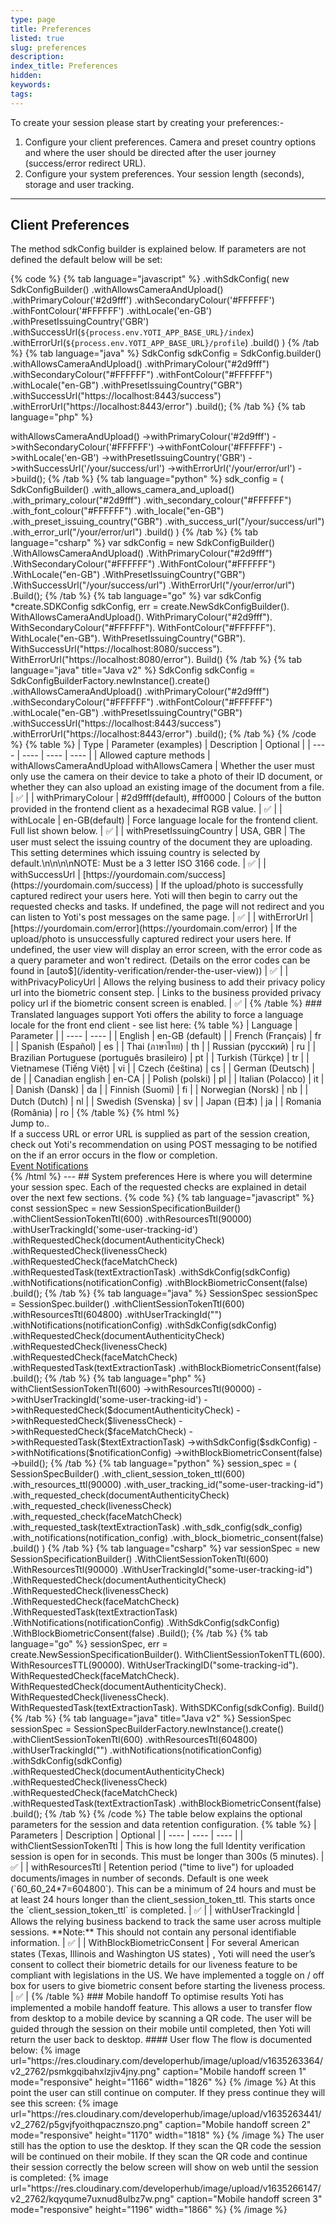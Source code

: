 ```yaml
---
type: page
title: Preferences
listed: true
slug: preferences
description: 
index_title: Preferences
hidden: 
keywords: 
tags: 
---
```


To create your session please start by creating your preferences:- 

1. Configure your client preferences. Camera and preset country options and where the user should be directed after the user journey (success/error redirect URL).
2. Configure your system preferences. Your  session length (seconds), storage and user tracking.

---

## Client Preferences

The method sdkConfig builder is explained below. If parameters are not defined the default below will be set:

{% code %}
{% tab language="javascript" %}
.withSdkConfig(
        new SdkConfigBuilder()
          .withAllowsCameraAndUpload()
          .withPrimaryColour('#2d9fff')
          .withSecondaryColour('#FFFFFF')
          .withFontColour('#FFFFFF')
          .withLocale('en-GB')
          .withPresetIssuingCountry('GBR')
          .withSuccessUrl(`${process.env.YOTI_APP_BASE_URL}/index`)
          .withErrorUrl(`${process.env.YOTI_APP_BASE_URL}/profile`)
          .build()
      )
{% /tab %}
{% tab language="java" %}
SdkConfig sdkConfig = SdkConfig.builder()
                .withAllowsCameraAndUpload()
                .withPrimaryColour("#2d9fff")
                .withSecondaryColour("#FFFFFF")
                .withFontColour("#FFFFFF")
                .withLocale("en-GB")
                .withPresetIssuingCountry("GBR")
                .withSuccessUrl("https://localhost:8443/success")
                .withErrorUrl("https://localhost:8443/error")
                .build();
{% /tab %}
{% tab language="php" %}
<?php

$sdkConfig =
    (new SdkConfigBuilder())
    ->withAllowsCameraAndUpload()
    ->withPrimaryColour('#2d9fff')
    ->withSecondaryColour('#FFFFFF')
    ->withFontColour('#FFFFFF')
    ->withLocale('en-GB')
    ->withPresetIssuingCountry('GBR')
    ->withSuccessUrl('/your/success/url')
    ->withErrorUrl('/your/error/url')
    ->build();
{% /tab %}
{% tab language="python" %}
sdk_config = (
    SdkConfigBuilder()
    .with_allows_camera_and_upload()
    .with_primary_colour("#2d9fff")
    .with_secondary_colour("#FFFFFF")
    .with_font_colour("#FFFFFF")
    .with_locale("en-GB")
    .with_preset_issuing_country("GBR")
    .with_success_url("/your/success/url")
    .with_error_url("/your/error/url")
    .build()
)
{% /tab %}
{% tab language="csharp" %}
var sdkConfig = new SdkConfigBuilder()
                .WithAllowsCameraAndUpload()
                .WithPrimaryColour("#2d9fff")
                .WithSecondaryColour("#FFFFFF")
                .WithFontColour("#FFFFFF")
                .WithLocale("en-GB")
                .WithPresetIssuingCountry("GBR")
                .WithSuccessUrl("/your/success/url")
                .WithErrorUrl("/your/error/url")
                .Build();
{% /tab %}
{% tab language="go" %}
var sdkConfig *create.SDKConfig
sdkConfig, err = create.NewSdkConfigBuilder().
	WithAllowsCameraAndUpload().
	WithPrimaryColour("#2d9fff").
	WithSecondaryColour("#FFFFFF").
	WithFontColour("#FFFFFF").
	WithLocale("en-GB").
	WithPresetIssuingCountry("GBR").
	WithSuccessUrl("https://localhost:8080/success").
	WithErrorUrl("https://localhost:8080/error").
	Build()
{% /tab %}
{% tab language="java" title="Java v2" %}
SdkConfig sdkConfig = SdkConfigBuilderFactory.newInstance().create()
                .withAllowsCameraAndUpload()
                .withPrimaryColour("#2d9fff")
                .withSecondaryColour("#FFFFFF")
                .withFontColour("#FFFFFF")
                .withLocale("en-GB")
                .withPresetIssuingCountry("GBR")
                .withSuccessUrl("https://localhost:8443/success")
                .withErrorUrl("https://localhost:8443/error")
                .build();
{% /tab %}
{% /code %}

{% table %}
| Type | Parameter (examples) | Description | Optional | 
| ---- | ---- | ---- | ---- | 
| Allowed capture methods | withAllowsCameraAndUpload withAllowsCamera | Whether the user must only use the camera on their device to take a photo of their ID document, or whether they can also upload an existing image of the document from a file. | ✅ | 
| withPrimaryColour | #2d9fff(default), #ff0000 | Colours of the button provided in the frontend client as a hexadecimal RGB value. | ✅ | 
| withLocale | en-GB(default) | Force language locale for the frontend client. Full list shown below. | ✅ | 
| withPresetIssuingCountry | USA, GBR | The user must select the issuing country of the document they are uploading. This setting determines which issuing country is selected by default.\n\n\n\nNOTE: Must be a 3 letter ISO 3166 code. | ✅ | 
| withSuccessUrl | [https://yourdomain.com/success](https://yourdomain.com/success) | If the upload/photo is successfully captured redirect your users here. Yoti will then begin to carry out the requested checks and tasks. If undefined, the page will not redirect and you can listen to Yoti's post messages on the same page. | ✅ | 
| withErrorUrl | [https://yourdomain.com/error](https://yourdomain.com/error) | If the upload/photo is unsuccessfully captured redirect your users here. If undefined, the user view will display an error screen, with the error code as a query parameter and won't redirect. (Details on the error codes can be found in [auto$](/identity-verification/render-the-user-view)) | ✅ | 
| withPrivacyPolicyUrl | Allows the relying business to add their privacy policy url into the biometric consent step. | Links to the business provided privacy policy url if the biometric consent screen is enabled. | ✅ | 
{% /table %}

### Translated languages support

Yoti offers the ability to force a language locale for the front end client - see list here:

{% table %}
| Language | Parameter | 
| ---- | ---- | 
| English | en-GB (default) | 
| French  (Français) | fr | 
| Spanish (Español) | es | 
| Thai (ภาษาไทย) | th | 
| Russian (русский) | ru | 
| Brazilian Portuguese (português brasileiro) | pt | 
| Turkish (Türkçe) | tr | 
| Vietnamese (Tiếng Việt) | vi | 
| Czech (čeština) | cs | 
| German (Deutsch) | de | 
| Canadian english | en-CA | 
| Polish (polski) | pl | 
| Italian (Polacco) | it | 
| Danish (Dansk) | da | 
| Finnish (Suomi) | fi | 
| Norwegian (Norsk) | nb | 
| Dutch (Dutch) | nl | 
| Swedish (Svenska) | sv | 
| Japan (日本) | ja | 
| Romania (România) | ro | 
{% /table %}

{% html %}
<div class="alert-GTK">
    <div class="alert-title" id="GTK">
       Jump to.. 
    </div>
    <div class="alert-text">
If a success URL or error URL is supplied as part of the session creation, check out Yoti's recommendation on using POST messaging to be notified on the if an error occurs in the flow or completion.    
     
    </div>
    <div class="alert-links"> 
        <a href="https://developers.yoti.com/identity-verification/notifications">Event Notifications</a>
   </div>
</div>
{% /html %}

---

## System preferences

Here is where you will determine your session spec. Each of the requested checks are explained in detail over the next few sections. 

{% code %}
{% tab language="javascript" %}
const sessionSpec = new SessionSpecificationBuilder()
    .withClientSessionTokenTtl(600)
    .withResourcesTtl(90000)
    .withUserTrackingId('some-user-tracking-id')
    .withRequestedCheck(documentAuthenticityCheck)
    .withRequestedCheck(livenessCheck)
    .withRequestedCheck(faceMatchCheck)
    .withRequestedTask(textExtractionTask)
    .withSdkConfig(sdkConfig)
    .withNotifications(notificationConfig)
		.withBlockBiometricConsent(false)
    .build();
{% /tab %}
{% tab language="java" %}
SessionSpec sessionSpec = SessionSpec.builder()
                .withClientSessionTokenTtl(600)
                .withResourcesTtl(604800)
                .withUserTrackingId("<YOUR_USER_ID>")
                .withNotifications(notificationConfig)
                .withSdkConfig(sdkConfig)
                .withRequestedCheck(documentAuthenticityCheck)
                .withRequestedCheck(livenessCheck)
                .withRequestedCheck(faceMatchCheck)
                .withRequestedTask(textExtractionTask)
  							.withBlockBiometricConsent(false)
                .build();
{% /tab %}
{% tab language="php" %}
<?php

$sessionSpec = (new SessionSpecificationBuilder())
    ->withClientSessionTokenTtl(600)
    ->withResourcesTtl(90000)
    ->withUserTrackingId('some-user-tracking-id')
    ->withRequestedCheck($documentAuthenticityCheck)
    ->withRequestedCheck($livenessCheck)
    ->withRequestedCheck($faceMatchCheck)
    ->withRequestedTask($textExtractionTask)
    ->withSdkConfig($sdkConfig)
    ->withNotifications($notificationConfig)
  	->withBlockBiometricConsent(false)
    ->build();
{% /tab %}
{% tab language="python" %}
session_spec = (
    SessionSpecBuilder()
    .with_client_session_token_ttl(600)
    .with_resources_ttl(90000)
    .with_user_tracking_id("some-user-tracking-id")
    .with_requested_check(documentAuthenticityCheck)
    .with_requested_check(livenessCheck)
    .with_requested_check(faceMatchCheck)
    .with_requested_task(textExtractionTask)
    .with_sdk_config(sdk_config)
    .with_notifications(notification_config)
  	.with_block_biometric_consent(false)
    .build()
)
{% /tab %}
{% tab language="csharp" %}
var sessionSpec = new SessionSpecificationBuilder()
                .WithClientSessionTokenTtl(600)
                .WithResourcesTtl(90000)
                .WithUserTrackingId("some-user-tracking-id")
                .WithRequestedCheck(documentAuthenticityCheck)
                .WithRequestedCheck(livenessCheck)
                .WithRequestedCheck(faceMatchCheck)
                .WithRequestedTask(textExtractionTask)
                .WithNotifications(notificationConfig)
                .WithSdkConfig(sdkConfig)
  							.WithBlockBiometricConsent(false)
                .Build();
{% /tab %}
{% tab language="go" %}
sessionSpec, err = create.NewSessionSpecificationBuilder().
	WithClientSessionTokenTTL(600).
	WithResourcesTTL(90000).
	WithUserTrackingID("some-tracking-id").
	WithRequestedCheck(faceMatchCheck).
	WithRequestedCheck(documentAuthenticityCheck).
	WithRequestedCheck(livenessCheck).
	WithRequestedTask(textExtractionTask).
	WithSDKConfig(sdkConfig).
	Build()
{% /tab %}
{% tab language="java" title="Java v2" %}
SessionSpec sessionSpec = SessionSpecBuilderFactory.newInstance().create()
                .withClientSessionTokenTtl(600)
                .withResourcesTtl(604800)
                .withUserTrackingId("<YOUR_USER_ID>")
                .withNotifications(notificationConfig)
                .withSdkConfig(sdkConfig)
                .withRequestedCheck(documentAuthenticityCheck)
                .withRequestedCheck(livenessCheck)
                .withRequestedCheck(faceMatchCheck)
                .withRequestedTask(textExtractionTask)
  							.withBlockBiometricConsent(false)
                .build();
{% /tab %}
{% /code %}

The table below explains the optional parameters for the session and data retention configuration.

{% table %}
| Parameters | Description | Optional | 
| ---- | ---- | ---- | 
| withClientSessionTokenTtl | This is how long the full Identity verification session is open for in seconds. This must be longer than 300s (5 minutes). | ✅ | 
| withResourcesTtl | Retention period ("time to live") for uploaded documents/images in number of seconds. Default is one week (`60_60_24*7=604800`). This can be a minimum of 24 hours and must be at least 24 hours longer than the client_session_token_ttl. This starts once the `client_session_token_ttl` is completed. | ✅ | 
| withUserTrackingId | Allows the relying business backend to track the same user across multiple sessions. **Note:** This should not contain any personal identifiable information. | ✅ | 
| WithBlockBiometricConsent | For several American states (Texas, Illinois and Washington US states) , Yoti will need the user’s consent to collect their biometric details for our liveness feature to be compliant with legislations in the US. We have implemented a toggle on / off box for users to give biometric consent before starting the liveness process. | ✅ | 
{% /table %}

### Mobile handoff

To optimise results Yoti has implemented a mobile handoff feature. This allows a user to transfer flow from desktop to a mobile device by scanning a QR code. The user will be guided through the session on their mobile until completed, then Yoti will return the user back to desktop.

#### User flow

The flow is documented below:

{% image url="https://res.cloudinary.com/developerhub/image/upload/v1635263364/v2_2762/psmkgqibahxlzjiv4jny.png" caption="Mobile handoff screen 1" mode="responsive" height="1166" width="1826" %}
{% /image %}

At this point the user can still continue on computer. If they press continue they will see this screen:

{% image url="https://res.cloudinary.com/developerhub/image/upload/v1635263441/v2_2762/p5gvjfyoithqpacznszo.png" caption="Mobile handoff screen 2" mode="responsive" height="1170" width="1818" %}
{% /image %}

The user still has the option to use the desktop. If they scan the QR code the session will be continued on their mobile. If they scan the QR code and continue their session correctly the below screen will show on web until the session is completed:

{% image url="https://res.cloudinary.com/developerhub/image/upload/v1635266147/v2_2762/kqyqume7uxnud8ulbz7w.png" caption="Mobile handoff screen 3" mode="responsive" height="1196" width="1866" %}
{% /image %}